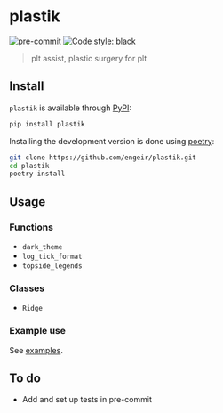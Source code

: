 # plastik

[![pre-commit](https://img.shields.io/badge/pre--commit-enabled-brightgreen?logo=pre-commit&logoColor=white)](https://github.com/pre-commit/pre-commit)
[![Code style: black](https://img.shields.io/badge/code%20style-black-000000.svg)](https://github.com/psf/black)

> plt assist, plastic surgery for plt

## Install

`plastik` is available through [PyPI]:

```bash
pip install plastik
```

Installing the development version is done using [poetry]:

```bash
git clone https://github.com/engeir/plastik.git
cd plastik
poetry install
```

## Usage

### Functions

- `dark_theme`
- `log_tick_format`
- `topside_legends`

### Classes

- `Ridge`

### Example use

See [examples](./examples/example.py).

## To do

- Add and set up tests in pre-commit

[PyPI]: https://pypi.org/
[poetry]: https://python-poetry.org
